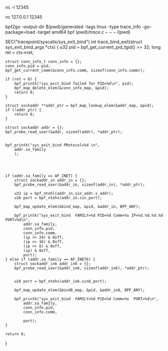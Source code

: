 

nc -l 12345

nc 127.0.0.1 12345



bpf2go -output-dir $(pwd)/generated -tags linux -type trace_info -go-package=load -target amd64 bpf $(pwd)/trace.c -- -I$(pwd)

SEC("tracepoint/syscalls/sys_exit_bind")
int trace_bind_exit(struct sys_exit_bind_args *ctx) {
    u32 pid = bpf_get_current_pid_tgid() >> 32;
    long ret = ctx->ret;

    struct conn_info_t conn_info = {};
    conn_info.pid = pid;
    bpf_get_current_comm(&conn_info.comm, sizeof(conn_info.comm));

    if (ret < 0) {
        bpf_printk("sys_exit_bind failed for PID=%d\n", pid);
        bpf_map_delete_elem(&conn_info_map, &pid);
        return 0;
    }

    struct sockaddr **addr_ptr = bpf_map_lookup_elem(&addr_map, &pid);
    if (!addr_ptr) {
        return 0;
    }

    struct sockaddr addr = {};
    bpf_probe_read_user(&addr, sizeof(addr), *addr_ptr);  


    bpf_printk("sys_exit_bind PRotocol=%d \n",
        addr.sa_family
        );  




    if (addr.sa_family == AF_INET) {
        struct sockaddr_in addr_in = {};
        bpf_probe_read_user(&addr_in, sizeof(addr_in), *addr_ptr);

        u32 ip = bpf_ntohl(addr_in.sin_addr.s_addr);
        u16 port = bpf_ntohs(addr_in.sin_port);

        bpf_map_update_elem(&bind_map, &pid, &addr_in, BPF_ANY);

        bpf_printk("sys_exit_bind  FAMILY=%d PID=%d Comm=%s IP=%d.%d.%d.%d PORT=%d\n",
            addr.sa_family,
            conn_info.pid,
            conn_info.comm,
            (ip >> 24) & 0xff,
            (ip >> 16) & 0xff,
            (ip >> 8) & 0xff,
            (ip) & 0xff,
            port);  
    } else if (addr.sa_family == AF_INET6) {
        struct sockaddr_in6 addr_in6 = {};
        bpf_probe_read_user(&addr_in6, sizeof(addr_in6), *addr_ptr);


        u16 port = bpf_ntohs(addr_in6.sin6_port);

        bpf_map_update_elem(&bind6_map, &pid, &addr_in6, BPF_ANY);

        bpf_printk("sys_exit_bind  FAMILY=%d PID=%d Comm=%s  PORT=%d\n",
            addr.sa_family,
            conn_info.pid,
            conn_info.comm,
           
            port);  
    }
  
    return 0;
}


